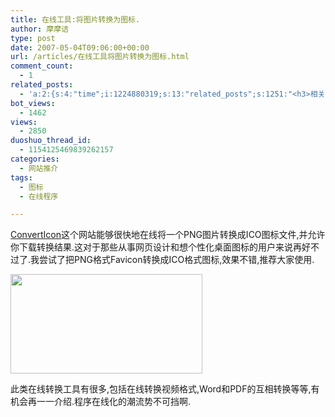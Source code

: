 ```yaml
---
title: 在线工具:将图片转换为图标.
author: 摩摩诘
type: post
date: 2007-05-04T09:06:00+00:00
url: /articles/在线工具将图片转换为图标.html
comment_count:
  - 1
related_posts:
  - 'a:2:{s:4:"time";i:1224880319;s:13:"related_posts";s:1251:"<h3>相关日志</h3><ul class="related_post"><li><a href="http://www.digglife.cn/articles/enhance-mobile-phone-pics.html" title="如何提高手机照片的质量">如何提高手机照片的质量</a></li><li><a href="http://www.digglife.cn/articles/improve-your-image-online.html" title="在线一键优化你的照片">在线一键优化你的照片</a></li><li><a href="http://www.digglife.cn/articles/prism-extension.html" title="Prism扩展:将Web应用桌面化">Prism扩展:将Web应用桌面化</a></li><li><a href="http://www.digglife.cn/articles/online-image-resizer-cropper.html" title="15个在线图片缩放剪切工具">15个在线图片缩放剪切工具</a></li><li><a href="http://www.digglife.cn/articles/cartoon-character-generator.html" title="12个网站帮你制作个性化的卡通形象">12个网站帮你制作个性化的卡通形象</a></li><li><a href="http://www.digglife.cn/articles/embed-presentation-google-docs.html" title="Google在线演示文稿新增网页嵌入功能">Google在线演示文稿新增网页嵌入功能</a></li><li><a href="http://www.digglife.cn/articles/ascii-poster-maker.html" title="在线制作ASCII码海报:ASCII Poster Maker">在线制作ASCII码海报:ASCII Poster Maker</a></li></ul>";}'
bot_views:
  - 1462
views:
  - 2850
duoshuo_thread_id:
  - 1154125469839262157
categories:
  - 网站推介
tags:
  - 图标
  - 在线程序

---
```

<a href="http://converticon.com/" target="_blank">ConvertIcon</a>这个网站能够很快地在线将一个PNG图片转换成ICO图标文件,并允许你下载转换结果.这对于那些从事网页设计和想个性化桌面图标的用户来说再好不过了.我尝试了把PNG格式Favicon转换成ICO格式图标,效果不错,推荐大家使用. 

<a href="https://www.digglife.net/wp-content/uploads/3/379/2007/05/windowslivewriter00cc8b704237-f076converticon3.png" atomicselection="true"><img style="border-right: 0px; border-top: 0px; border-left: 0px; border-bottom: 0px" height="159" src="https://www.digglife.net/wp-content/uploads/3/379/2007/05/windowslivewriter00cc8b704237-f076converticon-thumb1.png" width="307" border="0" /></a> 

此类在线转换工具有很多,包括在线转换视频格式,Word和PDF的互相转换等等,有机会再一一介绍.程序在线化的潮流势不可挡啊.
